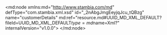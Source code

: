 <?xml version="1.0" encoding="UTF-8"?>
<md:node xmlns:md="http://www.stambia.com/md" defType="com.stambia.xml.xsd" id="_2nAbgJmgEeyjqJcu_tQBzg" name="customerDetails" md:ref="resource.md#UUID_MD_XML_DEFAULT?fileId=UUID_MD_XML_DEFAULT$type=md$name=Xml?" internalVersion="v1.0.0">
  <attribute defType="com.stambia.xml.xsd.xsdReverseVersion" id="_2nAbgZmgEeyjqJcu_tQBzg" value="1"/>
  <attribute defType="com.stambia.xml.xsd.xsdPath" id="_2nAbgpmgEeyjqJcu_tQBzg" value="C:\xDI_Wks\stambia_wks_DEV_Training\Training\Files_In\Xml\customerDetails.xsd"/>
  <attribute defType="com.stambia.xml.xsd.prefixForElement" id="_2nAbg5mgEeyjqJcu_tQBzg" value="unqualified"/>
  <attribute defType="com.stambia.xml.xsd.prefixForAttribute" id="_2nAbhJmgEeyjqJcu_tQBzg" value="unqualified"/>
  <attribute defType="com.stambia.xml.xsd.targetNamespace" id="_2nAbhZmgEeyjqJcu_tQBzg" value="http://semarchy.com/samples/management"/>
  <node defType="com.stambia.xml.namespace" id="_2nAbh5mgEeyjqJcu_tQBzg" name="http://semarchy.com/samples/common">
    <attribute defType="com.stambia.xml.namespace.prefix" id="_2nAbiJmgEeyjqJcu_tQBzg" value="com"/>
  </node>
  <node defType="com.stambia.xml.namespace" id="_2nAbiZmgEeyjqJcu_tQBzg" name="http://semarchy.com/samples/management">
    <attribute defType="com.stambia.xml.namespace.prefix" id="_2nAbipmgEeyjqJcu_tQBzg" value="mgt"/>
  </node>
  <node defType="com.stambia.xml.namespace" id="_2nAbi5mgEeyjqJcu_tQBzg" name="http://www.w3.org/2001/XMLSchema">
    <attribute defType="com.stambia.xml.namespace.prefix" id="_2nAbjJmgEeyjqJcu_tQBzg" value="xs"/>
  </node>
  <node defType="com.stambia.xml.root" id="_2nAbjZmgEeyjqJcu_tQBzg" name="customerDetails" position="0">
    <node defType="com.stambia.xml.sequence" id="_2nAbjpmgEeyjqJcu_tQBzg" position="3">
      <attribute defType="com.stambia.xml.sequence.minOccurs" id="_2nAbj5mgEeyjqJcu_tQBzg" value="1"/>
      <attribute defType="com.stambia.xml.sequence.maxOccurs" id="_2nAbkJmgEeyjqJcu_tQBzg" value="1"/>
      <node defType="com.stambia.xml.element" id="_2nAbkZmgEeyjqJcu_tQBzg" name="customer" position="0">
        <attribute defType="com.stambia.xml.element.minOccurs" id="_2nAbkpmgEeyjqJcu_tQBzg" value="0"/>
        <attribute defType="com.stambia.xml.element.maxOccurs" id="_2nAbk5mgEeyjqJcu_tQBzg" value="-1"/>
        <attribute defType="com.stambia.xml.element.originalType" id="_2nAblJmgEeyjqJcu_tQBzg" value="mgt:CustomerDetail"/>
        <node defType="com.stambia.xml.attribute" id="_2nAblZmgEeyjqJcu_tQBzg" name="customerId" position="0">
          <attribute defType="com.stambia.xml.attribute.type" id="_2nAblpmgEeyjqJcu_tQBzg" value="integer"/>
          <attribute defType="com.stambia.xml.attribute.originalType" id="_2nAbl5mgEeyjqJcu_tQBzg" value="xs:integer"/>
          <attribute defType="com.stambia.xml.attribute.use" id="_2nAbmJmgEeyjqJcu_tQBzg" value="optional"/>
        </node>
        <node defType="com.stambia.xml.attribute" id="_2nAbmZmgEeyjqJcu_tQBzg" name="titleCode" position="1">
          <attribute defType="com.stambia.xml.attribute.type" id="_2nAbmpmgEeyjqJcu_tQBzg" value="string"/>
          <attribute defType="com.stambia.xml.attribute.originalType" id="_2nAbm5mgEeyjqJcu_tQBzg" value="xs:string"/>
          <attribute defType="com.stambia.xml.attribute.use" id="_2nAbnJmgEeyjqJcu_tQBzg" value="optional"/>
        </node>
        <node defType="com.stambia.xml.attribute" id="_2nAbnZmgEeyjqJcu_tQBzg" name="title" position="2">
          <attribute defType="com.stambia.xml.attribute.type" id="_2nAbnpmgEeyjqJcu_tQBzg" value="string"/>
          <attribute defType="com.stambia.xml.attribute.originalType" id="_2nAbn5mgEeyjqJcu_tQBzg" value="xs:string"/>
          <attribute defType="com.stambia.xml.attribute.use" id="_2nAboJmgEeyjqJcu_tQBzg" value="optional"/>
        </node>
        <node defType="com.stambia.xml.attribute" id="_2nAboZmgEeyjqJcu_tQBzg" name="firstName" position="3">
          <attribute defType="com.stambia.xml.attribute.type" id="_2nAbopmgEeyjqJcu_tQBzg" value="string"/>
          <attribute defType="com.stambia.xml.attribute.originalType" id="_2nAbo5mgEeyjqJcu_tQBzg" value="xs:string"/>
          <attribute defType="com.stambia.xml.attribute.use" id="_2nAbpJmgEeyjqJcu_tQBzg" value="optional"/>
        </node>
        <node defType="com.stambia.xml.attribute" id="_2nAbpZmgEeyjqJcu_tQBzg" name="lastName" position="4">
          <attribute defType="com.stambia.xml.attribute.type" id="_2nAbppmgEeyjqJcu_tQBzg" value="string"/>
          <attribute defType="com.stambia.xml.attribute.originalType" id="_2nAbp5mgEeyjqJcu_tQBzg" value="xs:string"/>
          <attribute defType="com.stambia.xml.attribute.use" id="_2nAbqJmgEeyjqJcu_tQBzg" value="optional"/>
        </node>
        <node defType="com.stambia.xml.attribute" id="_2nAbqZmgEeyjqJcu_tQBzg" name="company" position="5">
          <attribute defType="com.stambia.xml.attribute.type" id="_2nAbqpmgEeyjqJcu_tQBzg" value="string"/>
          <attribute defType="com.stambia.xml.attribute.originalType" id="_2nAbq5mgEeyjqJcu_tQBzg" value="xs:string"/>
          <attribute defType="com.stambia.xml.attribute.use" id="_2nAbrJmgEeyjqJcu_tQBzg" value="optional"/>
        </node>
        <node defType="com.stambia.xml.attribute" id="_2nAbrZmgEeyjqJcu_tQBzg" name="birthDate" position="6">
          <attribute defType="com.stambia.xml.attribute.type" id="_2nAbrpmgEeyjqJcu_tQBzg" value="dateTime"/>
          <attribute defType="com.stambia.xml.attribute.originalType" id="_2nAbr5mgEeyjqJcu_tQBzg" value="xs:dateTime"/>
          <attribute defType="com.stambia.xml.attribute.use" id="_2nAbsJmgEeyjqJcu_tQBzg" value="optional"/>
        </node>
        <node defType="com.stambia.xml.sequence" id="_2nAbsZmgEeyjqJcu_tQBzg" position="10">
          <attribute defType="com.stambia.xml.sequence.minOccurs" id="_2nAbspmgEeyjqJcu_tQBzg" value="1"/>
          <attribute defType="com.stambia.xml.sequence.maxOccurs" id="_2nAbs5mgEeyjqJcu_tQBzg" value="1"/>
          <node defType="com.stambia.xml.element" id="_2nAbtJmgEeyjqJcu_tQBzg" name="address" position="0">
            <attribute defType="com.stambia.xml.element.minOccurs" id="_2nAbtZmgEeyjqJcu_tQBzg" value="0"/>
            <attribute defType="com.stambia.xml.element.maxOccurs" id="_2nAbtpmgEeyjqJcu_tQBzg" value="-1"/>
            <attribute defType="com.stambia.xml.element.originalType" id="_2nAbt5mgEeyjqJcu_tQBzg" value="com:Address"/>
            <node defType="com.stambia.xml.attribute" id="_2nAbuJmgEeyjqJcu_tQBzg" name="addressId" position="0">
              <attribute defType="com.stambia.xml.attribute.type" id="_2nAbuZmgEeyjqJcu_tQBzg" value="integer"/>
              <attribute defType="com.stambia.xml.attribute.originalType" id="_2nAbupmgEeyjqJcu_tQBzg" value="xs:integer"/>
              <attribute defType="com.stambia.xml.attribute.use" id="_2nAbu5mgEeyjqJcu_tQBzg" value="optional"/>
            </node>
            <node defType="com.stambia.xml.attribute" id="_2nAbvJmgEeyjqJcu_tQBzg" name="addressDetails" position="1">
              <attribute defType="com.stambia.xml.attribute.type" id="_2nAbvZmgEeyjqJcu_tQBzg" value="string"/>
              <attribute defType="com.stambia.xml.attribute.originalType" id="_2nAbvpmgEeyjqJcu_tQBzg" value="xs:string"/>
              <attribute defType="com.stambia.xml.attribute.use" id="_2nAbv5mgEeyjqJcu_tQBzg" value="optional"/>
            </node>
            <node defType="com.stambia.xml.attribute" id="_2nAbwJmgEeyjqJcu_tQBzg" name="zipCode" position="2">
              <attribute defType="com.stambia.xml.attribute.type" id="_2nAbwZmgEeyjqJcu_tQBzg" value="string"/>
              <attribute defType="com.stambia.xml.attribute.originalType" id="_2nAbwpmgEeyjqJcu_tQBzg" value="xs:string"/>
              <attribute defType="com.stambia.xml.attribute.use" id="_2nAbw5mgEeyjqJcu_tQBzg" value="optional"/>
            </node>
            <node defType="com.stambia.xml.attribute" id="_2nAbxJmgEeyjqJcu_tQBzg" name="city" position="3">
              <attribute defType="com.stambia.xml.attribute.type" id="_2nAbxZmgEeyjqJcu_tQBzg" value="string"/>
              <attribute defType="com.stambia.xml.attribute.originalType" id="_2nAbxpmgEeyjqJcu_tQBzg" value="xs:string"/>
              <attribute defType="com.stambia.xml.attribute.use" id="_2nAbx5mgEeyjqJcu_tQBzg" value="optional"/>
            </node>
            <node defType="com.stambia.xml.attribute" id="_2nAbyJmgEeyjqJcu_tQBzg" name="stateCode" position="4">
              <attribute defType="com.stambia.xml.attribute.type" id="_2nAbyZmgEeyjqJcu_tQBzg" value="string"/>
              <attribute defType="com.stambia.xml.attribute.originalType" id="_2nAbypmgEeyjqJcu_tQBzg" value="xs:string"/>
              <attribute defType="com.stambia.xml.attribute.use" id="_2nAby5mgEeyjqJcu_tQBzg" value="optional"/>
            </node>
          </node>
          <node defType="com.stambia.xml.element" id="_2nAbzJmgEeyjqJcu_tQBzg" name="phone" position="1">
            <attribute defType="com.stambia.xml.element.minOccurs" id="_2nAbzZmgEeyjqJcu_tQBzg" value="0"/>
            <attribute defType="com.stambia.xml.element.maxOccurs" id="_2nAbzpmgEeyjqJcu_tQBzg" value="-1"/>
            <attribute defType="com.stambia.xml.element.originalType" id="_2nAbz5mgEeyjqJcu_tQBzg" value="com:Phone"/>
            <node defType="com.stambia.xml.attribute" id="_2nAb0JmgEeyjqJcu_tQBzg" name="phoneId" position="0">
              <attribute defType="com.stambia.xml.attribute.type" id="_2nAb0ZmgEeyjqJcu_tQBzg" value="integer"/>
              <attribute defType="com.stambia.xml.attribute.originalType" id="_2nAb0pmgEeyjqJcu_tQBzg" value="xs:integer"/>
              <attribute defType="com.stambia.xml.attribute.use" id="_2nAb05mgEeyjqJcu_tQBzg" value="optional"/>
            </node>
            <node defType="com.stambia.xml.attribute" id="_2nAb1JmgEeyjqJcu_tQBzg" name="phoneTypeCode" position="1">
              <attribute defType="com.stambia.xml.attribute.type" id="_2nAb1ZmgEeyjqJcu_tQBzg" value="string"/>
              <attribute defType="com.stambia.xml.attribute.originalType" id="_2nAb1pmgEeyjqJcu_tQBzg" value="xs:string"/>
              <attribute defType="com.stambia.xml.attribute.use" id="_2nAb15mgEeyjqJcu_tQBzg" value="optional"/>
            </node>
            <node defType="com.stambia.xml.attribute" id="_2nAb2JmgEeyjqJcu_tQBzg" name="phoneNumber" position="2">
              <attribute defType="com.stambia.xml.attribute.type" id="_2nAb2ZmgEeyjqJcu_tQBzg" value="string"/>
              <attribute defType="com.stambia.xml.attribute.originalType" id="_2nAb2pmgEeyjqJcu_tQBzg" value="xs:string"/>
              <attribute defType="com.stambia.xml.attribute.use" id="_2nAb25mgEeyjqJcu_tQBzg" value="optional"/>
            </node>
            <node defType="com.stambia.xml.attribute" id="_2nAb3JmgEeyjqJcu_tQBzg" name="phoneType" position="3">
              <attribute defType="com.stambia.xml.attribute.type" id="_2nAb3ZmgEeyjqJcu_tQBzg" value="string"/>
              <attribute defType="com.stambia.xml.attribute.originalType" id="_2nAb3pmgEeyjqJcu_tQBzg" value="xs:string"/>
              <attribute defType="com.stambia.xml.attribute.use" id="_2nAb35mgEeyjqJcu_tQBzg" value="optional"/>
            </node>
            <node defType="com.stambia.xml.attribute" id="_2nAb4JmgEeyjqJcu_tQBzg" name="phoningAllowed" position="4">
              <attribute defType="com.stambia.xml.attribute.type" id="_2nAb4ZmgEeyjqJcu_tQBzg" value="boolean"/>
              <attribute defType="com.stambia.xml.attribute.originalType" id="_2nAb4pmgEeyjqJcu_tQBzg" value="xs:boolean"/>
              <attribute defType="com.stambia.xml.attribute.use" id="_2nAb45mgEeyjqJcu_tQBzg" value="optional"/>
            </node>
          </node>
          <node defType="com.stambia.xml.element" id="_2nAb5JmgEeyjqJcu_tQBzg" name="email" position="2">
            <attribute defType="com.stambia.xml.element.minOccurs" id="_2nAb5ZmgEeyjqJcu_tQBzg" value="0"/>
            <attribute defType="com.stambia.xml.element.maxOccurs" id="_2nAb5pmgEeyjqJcu_tQBzg" value="-1"/>
            <attribute defType="com.stambia.xml.element.originalType" id="_2nAb55mgEeyjqJcu_tQBzg" value="com:Email"/>
            <node defType="com.stambia.xml.attribute" id="_2nAb6JmgEeyjqJcu_tQBzg" name="emailId" position="0">
              <attribute defType="com.stambia.xml.attribute.type" id="_2nAb6ZmgEeyjqJcu_tQBzg" value="integer"/>
              <attribute defType="com.stambia.xml.attribute.originalType" id="_2nAb6pmgEeyjqJcu_tQBzg" value="xs:integer"/>
              <attribute defType="com.stambia.xml.attribute.use" id="_2nAb65mgEeyjqJcu_tQBzg" value="optional"/>
            </node>
            <node defType="com.stambia.xml.attribute" id="_2nAb7JmgEeyjqJcu_tQBzg" name="emailAddress" position="1">
              <attribute defType="com.stambia.xml.attribute.type" id="_2nAb7ZmgEeyjqJcu_tQBzg" value="string"/>
              <attribute defType="com.stambia.xml.attribute.originalType" id="_2nAb7pmgEeyjqJcu_tQBzg" value="xs:string"/>
              <attribute defType="com.stambia.xml.attribute.use" id="_2nAb75mgEeyjqJcu_tQBzg" value="optional"/>
            </node>
            <node defType="com.stambia.xml.attribute" id="_2nAb8JmgEeyjqJcu_tQBzg" name="emailType" position="2">
              <attribute defType="com.stambia.xml.attribute.type" id="_2nAb8ZmgEeyjqJcu_tQBzg" value="string"/>
              <attribute defType="com.stambia.xml.attribute.originalType" id="_2nAb8pmgEeyjqJcu_tQBzg" value="xs:string"/>
              <attribute defType="com.stambia.xml.attribute.use" id="_2nAb85mgEeyjqJcu_tQBzg" value="optional"/>
            </node>
            <node defType="com.stambia.xml.attribute" id="_2nAb9JmgEeyjqJcu_tQBzg" name="mailingAllowed" position="3">
              <attribute defType="com.stambia.xml.attribute.type" id="_2nAb9ZmgEeyjqJcu_tQBzg" value="boolean"/>
              <attribute defType="com.stambia.xml.attribute.originalType" id="_2nAb9pmgEeyjqJcu_tQBzg" value="xs:boolean"/>
              <attribute defType="com.stambia.xml.attribute.use" id="_2nAb95mgEeyjqJcu_tQBzg" value="optional"/>
            </node>
          </node>
        </node>
        <node defType="com.stambia.xml.propertyField" id="_2nAb-JmgEeyjqJcu_tQBzg" name="sort1">
          <attribute defType="com.stambia.xml.propertyField.property" id="_2nAb-ZmgEeyjqJcu_tQBzg" value="sortKey"/>
        </node>
        <node defType="com.stambia.xml.propertyField" id="_2nAb-pmgEeyjqJcu_tQBzg" name="sort2">
          <attribute defType="com.stambia.xml.propertyField.property" id="_2nAb-5mgEeyjqJcu_tQBzg" value="sortKey"/>
        </node>
      </node>
    </node>
  </node>
</md:node>